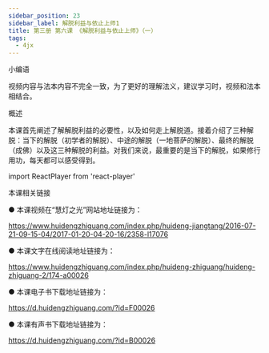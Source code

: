 ```yaml
---
sidebar_position: 23
sidebar_label: 解脱利益与依止上师1
title: 第三册 第六课 《解脱利益与依止上师》（一）
tags:
  - 4jx
---
```

  小编语 

视频内容与法本内容不完全一致，为了更好的理解法义，建议学习时，视频和法本相结合。

概述


本课首先阐述了解解脱利益的必要性，以及如何走上解脱道。接着介绍了三种解脱：当下的解脱（初学者的解脱）、中途的解脱（一地菩萨的解脱）、最终的解脱（成佛）以及这三种解脱的利益。对我们来说，最重要的是当下的解脱，如果修行用功，每天都可以感受得到。



import ReactPlayer from 'react-player'

<ReactPlayer id='hdvplayer' light='/img/lamp-hope.png' controls url='https://s3.ap-northeast-1.wasabisys.com/hdcx/jmy/%e6%85%a7%e7%81%af%e7%a6%85%e4%bf%ae%e8%af%be/%e6%85%a7%e7%81%af%e7%a6%85%e4%bf%ae%e8%af%be%e7%ac%ac%e4%b8%89%e5%86%8c/06-1%20%e6%85%a7%e7%81%af%e7%a6%85%e4%bf%ae%e8%af%be19%20%e8%a7%a3%e8%84%b1%e5%88%a9%e7%9b%8a.mp4' />



 本课相关链接 

●  本课视频在“慧灯之光”网站地址链接为：

https://www.huidengzhiguang.com/index.php/huideng-jiangtang/2016-07-21-09-15-04/2017-01-20-04-20-16/2358-l17076



●  本课文字在线阅读地址链接为：

https://www.huidengzhiguang.com/index.php/huideng-zhiguang/huideng-zhiguang-2/174-a00026



●  本课电子书下载地址链接为：

https://d.huidengzhiguang.com/?id=F00026



●  本课有声书下载地址链接为：

https://d.huidengzhiguang.com/?id=B00026